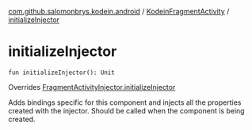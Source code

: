 [com.github.salomonbrys.kodein.android](../index.md) / [KodeinFragmentActivity](index.md) / [initializeInjector](.)

# initializeInjector

`fun initializeInjector(): Unit`

Overrides [FragmentActivityInjector.initializeInjector](../-fragment-activity-injector/initialize-injector.md)

Adds bindings specific for this component and injects all the properties created with the injector.
Should be called when the component is being created.

